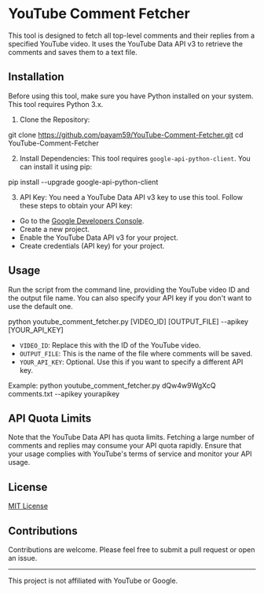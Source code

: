 # YouTube Comment Fetcher

This tool is designed to fetch all top-level comments and their replies from a specified YouTube video. 
It uses the YouTube Data API v3 to retrieve the comments and saves them to a text file.

## Installation

Before using this tool, make sure you have Python installed on your system. This tool requires Python 3.x.

1. Clone the Repository:
   
git clone https://github.com/payam59/YouTube-Comment-Fetcher.git
cd YouTube-Comment-Fetcher

2. Install Dependencies:
This tool requires `google-api-python-client`. You can install it using pip:

pip install --upgrade google-api-python-client


3. API Key:
You need a YouTube Data API v3 key to use this tool. Follow these steps to obtain your API key:
- Go to the [Google Developers Console](https://console.developers.google.com/).
- Create a new project.
- Enable the YouTube Data API v3 for your project.
- Create credentials (API key) for your project.

## Usage

Run the script from the command line, providing the YouTube video ID and the output file name. You can also specify your API key if you don't want to use the default one.

python youtube_comment_fetcher.py [VIDEO_ID] [OUTPUT_FILE] --apikey [YOUR_API_KEY]


- `VIDEO_ID`: Replace this with the ID of the YouTube video.
- `OUTPUT_FILE`: This is the name of the file where comments will be saved.
- `YOUR_API_KEY`: Optional. Use this if you want to specify a different API key.

Example:
python youtube_comment_fetcher.py dQw4w9WgXcQ comments.txt --apikey yourapikey


## API Quota Limits

Note that the YouTube Data API has quota limits. Fetching a large number of comments and replies may consume your API quota rapidly. 
Ensure that your usage complies with YouTube's terms of service and monitor your API usage.

## License

[MIT License]([LICENSE.md](https://github.com/payam59/YouTube-Comment-Fetcher/blob/main/LICENSE))

## Contributions

Contributions are welcome. Please feel free to submit a pull request or open an issue.

---

This project is not affiliated with YouTube or Google.
